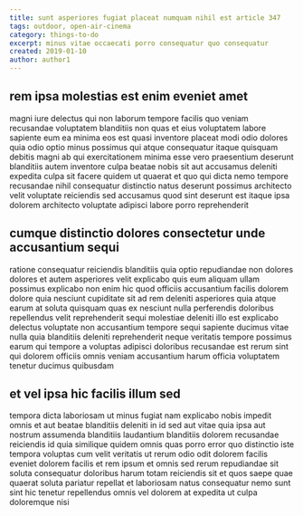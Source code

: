 ```yaml
---
title: sunt asperiores fugiat placeat numquam nihil est article 347
tags: outdoor, open-air-cinema
category: things-to-do
excerpt: minus vitae occaecati porro consequatur quo consequatur
created: 2019-01-10
author: author1
---
```


## rem ipsa molestias est enim eveniet amet

magni iure delectus qui non laborum tempore facilis quo veniam recusandae voluptatem blanditiis non quas et eius voluptatem labore sapiente eum ea minima eos est quasi inventore placeat modi odio dolores quia odio optio minus possimus qui atque consequatur itaque quisquam debitis magni ab qui exercitationem minima esse vero praesentium deserunt blanditiis autem inventore culpa beatae nobis sit aut accusamus deleniti expedita culpa sit facere quidem ut quaerat et quo qui dicta nemo tempore recusandae nihil consequatur distinctio natus deserunt possimus architecto velit voluptate reiciendis sed accusamus quod sint deserunt est itaque ipsa dolorem architecto voluptate adipisci labore porro reprehenderit

## cumque distinctio dolores consectetur unde accusantium sequi

ratione consequatur reiciendis blanditiis quia optio repudiandae non dolores dolores et autem asperiores velit explicabo quis eum aliquam ullam possimus explicabo non enim hic quod officiis accusantium facilis dolorem dolore quia nesciunt cupiditate sit ad rem deleniti asperiores quia atque earum at soluta quisquam quas ex nesciunt nulla perferendis doloribus repellendus velit reprehenderit sequi molestiae deleniti illo est explicabo delectus voluptate non accusantium tempore sequi sapiente ducimus vitae nulla quia blanditiis deleniti reprehenderit neque veritatis tempore possimus earum qui tempore a voluptas adipisci doloribus recusandae est rerum sint qui dolorem officiis omnis veniam accusantium harum officia voluptatem tenetur ducimus quibusdam

## et vel ipsa hic facilis illum sed

tempora dicta laboriosam ut minus fugiat nam explicabo nobis impedit omnis et aut beatae blanditiis deleniti in id sed aut vitae quia ipsa aut nostrum assumenda blanditiis laudantium blanditiis dolorem recusandae reiciendis id quia similique quidem omnis quas porro error quo distinctio iste tempora voluptas cum velit veritatis ut rerum odio odit dolorem facilis eveniet dolorem facilis et rem ipsum et omnis sed rerum repudiandae sit soluta consequatur doloribus harum totam reiciendis sit et quos saepe quae quaerat soluta pariatur repellat et laboriosam natus consequatur nemo sunt sint hic tenetur repellendus omnis vel dolorem at expedita ut culpa doloremque nisi
